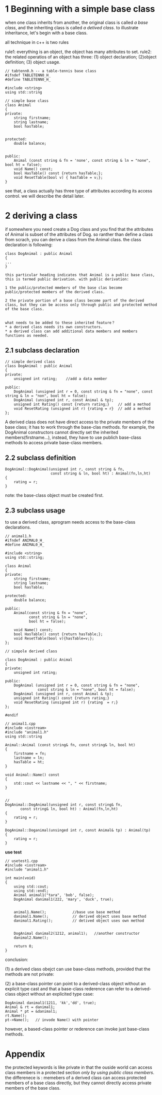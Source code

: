 # 1 Beginning with a simple base class
when one class inherits from another, the original class is called *a base class*, and the inheriting class is called *a detived class*. to illustrate inheritance, let's begin with a base class.

all technique in c++ is two rules

rule1: everything is an object, the object has many attributes to set.
rule2: the related operatios of an object has three: (1) object declaration; (2)object definition; (3) object usage.


~~~
// tabtenn0.h -- a table-tennis base class
#ifndef TABLETENN0_H_
#define TABLETENN0_H_

#include <string>
using std::string

// simple base class
class Animal
{
private:
    string firstname;
    string lastname;
    bool hasTable;


protected:
    double balance;


public:
    Animal (const string & fn = 'none', const string & ln = "none", bool ht = false);
    void Name() const;
    bool HasTable() const {return hasTable;};
    void ResetTable(bool v) { hasTable = v;};
}
~~~
see that, a class actually has three type of attributes according its access control. we will describe the detail later.



# 2 deriving a class
if somewhere you need create a Dog class and you find that the attributes of Animal is subset of the attributes of Dog. so ranther than define a class from scrach, you can derive a class from the Animal class.  the class declaration is following:
~~~
class DogAnimal : public Animal
{
...
}

this particular heading indicates that Animal is a public base class, this is termed public derivation. with public derivation:

1 the public/protected mmebers of the base clas become public/protected members of the derived class.

2 the private portion of a base class become part of the derived class, but they can be access only through public and protected method of the base class.


what needs to be added to these inherited feature？
* a derived class needs its own constructors.
* a derived class can add additional data members and members functions as needed.
~~~

## 2.1 subclass declaration
~~~
// simple derived class
class DogAnimal : public Animal
{
private:
    unsigned int rating;    //add a data member

public:
    DogAnimal (unsigned int r = 0, const string & fn = "none", const string & ln = "non", bool ht = false);
    DogAnimal (unsigned int r, const Animal & tp);
    unsigned int Rating() const {return rating;}    // add a method
    void ResetRating (unsigned int r) {rating = r}  // add a method
};
~~~

A derived class does not have direct access to the private members of the base class; it has to work through the base-clas methods. for example, the DogAnimal constructors cannot directly set the inherited members(firstname...), instead, they have to use publich base-class methods to access private base-class members.

## 2.2 subclass definition
~~~
DogAnimal::DogAnimal(unsigned int r, const string & fn,
                     const string & ln, bool ht) : Animal(fn,ln,ht)
{
    rating = r;
}
~~~
note: the base-class object must be created first.


## 2.3 subclass usage

to use a derived class, aprogram needs access to the base-class declarations.

~~~
// animal1.h 
#ifndef ANIMAL0_H_
#define ANIMAL0_H_

#include <string>
using std::string;

class Animal
{
private:
    string firstname;
    string lastname;
    bool hasTable;

protected:
    double balance;

public:
    Animal(const string & fn = "none",
           const string & ln = "none",
           bool ht = false);

    void Name() const;
    bool HasTable() const {return hasTable;};
    void ResetTable(bool v){hasTable=v;};
};

// simpole derived class

class DogAnimal : public Animal
{
private:
    unsigned int rating;

public:
    DogAnimal (unsigned int r = 0, const string & fn = "none",
               const string & ln = "none", bool ht = false);
    DogAnimal (unsigned int r, const Animal & tp);
    unsigned int Rating() const {return rating;}
    void ResetRating (unsigned int r) {rating  = r;}
};

#endif
~~~


~~~
// animal1.cpp
#include <iostream>
#include "animal1.h"
using std::string

Animal::Animal (const string& fn, const string& ln, bool ht)
{
    firstname = fn;
    lastname = ln;
    hasTable = ht;
}

void Animal::Name() const
{
    std::cout << lastname << ", " << firstname;
}


//
DogAnimal::DogAnimal(unsigned int r, const string& fn,
       const string& ln, bool ht) : Animal(fn,ln,ht)
{
    rating = r;
}

DogAnimal::Doganimal(unsinged int r, const Animal& tp) : Animal(tp)
{
    rating = r;
}
~~~


**use test**

~~~
// usetest1.cpp
#include <iostream>
#include "animal1.h"

int main(void)
{
    using std::cout;
    using std::endl;
    Animal animal1("tara", 'bob', false);
    DogAnimal danimal1(222, 'mary', 'duck', true);
    

    animal1.Name();            //base use base method
    danimal1.Name();           // derived object uses base method
    danimal1.Rating();         // detived object uses own method


    DogAnimal danimal2(1212, animal1);   //another constructor
    danimal2.Name();

    return 0;
}
~~~


conclusion:

(1) a derived class obejct can use base-class methods, provided that the methods are not private:

(2) a base-class pointer can point to a derived-class object without an explicit type cast and that a base-class rederence can refer to a derived-class object without an explicited type case:
~~~
DogAnimal danimal1(1211, 'kk','dd', true);
Animal & rt = danimal1;
Animal * pt = &danimal1;
rt.Name();
pt->Name();   // invode Name() with pointer
~~~
however, a based-class pointer or rederence can invoke just base-class methods.




# Appendix

the protected keywords is like private in that the ouside world can access class members in a protected section *only by using public class members*. the differenece is : memebers of a derived class can access protected members of a base class directly, but they cannot directly access private members of the base class.






